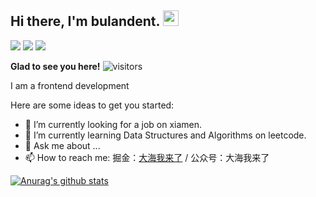 ## Hi there, I'm bulandent. <img src="https://camo.githubusercontent.com/e8e7b06ecf583bc040eb60e44eb5b8e0ecc5421320a92929ce21522dbc34c891/68747470733a2f2f6d656469612e67697068792e636f6d2f6d656469612f6876524a434c467a6361737252346961377a2f67697068792e676966" width="25px"> 

[![](https://bubuzou.oss-cn-shenzhen.aliyuncs.com/blog/202101/website.png)](https://bubuzou.com) [![](https://bubuzou.oss-cn-shenzhen.aliyuncs.com/blog/202101/juejin.png)](https://juejin.cn/user/3685218705745230/posts) [![](https://bubuzou.oss-cn-shenzhen.aliyuncs.com/blog/202101/gzh.png)](https://mmbiz.qpic.cn/mmbiz_png/uBN8JVFZtDRmBhTVNlc5mCkASdMC37PK4uBUxibfbkIqD3RxR3ykibmmt3UEvaib13ynD1wDicq6ZzdY6pOOYRYO7Q/0?wx_fmt=png)

**Glad to see you here!**  ![visitors](https://visitor-badge.glitch.me/badge?page_id=bulandent.bulandent)

I am a frontend development

Here are some ideas to get you started:

- 🤔 I’m currently looking for a job on xiamen.
- 🌱 I’m currently learning Data Structures and Algorithms on leetcode.
- 💬 Ask me about ...
- 📫 How to reach me:  掘金：[大海我来了](https://juejin.cn/user/3685218705745230) / 公众号：大海我来了

[![Anurag's github stats](https://github-readme-stats.vercel.app/api?username=bulandent&show_icons=true)](https://github.com/anuraghazra/github-readme-stats)
